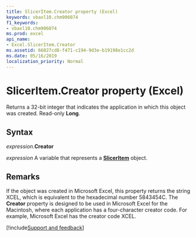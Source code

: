 ```yaml
---
title: SlicerItem.Creator property (Excel)
keywords: vbaxl10.chm906074
f1_keywords:
- vbaxl10.chm906074
ms.prod: excel
api_name:
- Excel.SlicerItem.Creator
ms.assetid: 66027cd8-f471-c194-9d3e-b19198e1cc2d
ms.date: 05/16/2019
localization_priority: Normal
---
```



# SlicerItem.Creator property (Excel)

Returns a 32-bit integer that indicates the application in which this object was created. Read-only **Long**.


## Syntax

_expression_.**Creator**

_expression_ A variable that represents a **[SlicerItem](Excel.SlicerItem.md)** object.


## Remarks

If the object was created in Microsoft Excel, this property returns the string XCEL, which is equivalent to the hexadecimal number 5843454C. The **Creator** property is designed to be used in Microsoft Excel for the Macintosh, where each application has a four-character creator code. For example, Microsoft Excel has the creator code XCEL.




[!include[Support and feedback](~/includes/feedback-boilerplate.md)]